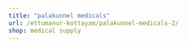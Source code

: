 ```yaml
---
title: "palakunnel medicals"
url: /ettumanur-kottayam/palakunnel-medicals-2/
shop: medical supply
---
```

